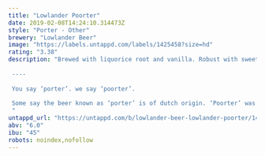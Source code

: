 ```yaml
---
title: "Lowlander Poorter"
date: 2019-02-08T14:24:10.314473Z
style: "Porter - Other"
brewery: "Lowlander Beer"
image: "https://labels.untappd.com/labels/1425458?size=hd"
rating: "3.38"
description: "Brewed with liquorice root and vanilla. Robust with sweetness and depth.   ----  You say ‘porter’. we say ‘poorter’.  Some say the beer known as ‘porter’ is of dutch origin. ‘Poorter’ was long favoured by hard-working labourers for its hearty and refreshing taste. Our poorter celebrates the haul of exotic botanicals, by poorters from the dockside into Amsterdam warehouses. Climb aboard! "
untappd_url: "https://untappd.com/b/lowlander-beer-lowlander-poorter/1425458"
abv: "6.0"
ibu: "45"
robots: noindex,nofollow
---
```

